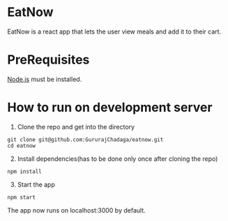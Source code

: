 # EatNow

EatNow is a react app that lets the user view meals and add it to their cart.

# PreRequisites
[Node.js](https://www.google.com "https://nodejs.org/en/") must be installed.


# How to run on development server

1. Clone the repo and get into the directory
```
git clone git@github.com:GururajChadaga/eatnow.git
cd eatnow
```
2. Install dependencies(has to be done only once after cloning the repo)
```
npm install
``` 
3. Start the app  
```
npm start
```
The app now runs on localhost:3000 by default.